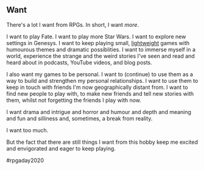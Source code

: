 ## Want

There's a lot I want from RPGs. In short, I want _more_.

I want to play Fate. I want to play more Star Wars. I want to explore new
settings in Genesys. I want to keep playing small, [lightweight](09-light.md)
games with humourous themes and dramatic possiblities. I want to immerse myself
in a world, experience the strange and the weird stories I've seen and read and
heard about in podcasts, YouTube videos, and blog posts.

I also want my games to be personal. I want to (continue) to use them as a way
to build and strengthen my personal relationships. I want to use them to keep in
touch with friends I'm now geographically distant from. I want to find new
people to play with, to make new friends and tell new stories with them, whilst
not forgetting the friends I play with now.

I want drama and intrigue and horror and humour and depth and meaning and fun
and silliness and, sometimes, a break from reality. 

I want too much. 

But the fact that there are still things I want from this hobby keep me excited
and envigorated and eager to keep playing.

#rpgaday2020